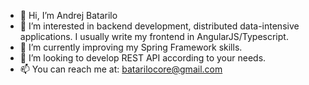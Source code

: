 - 👋 Hi, I’m Andrej Batarilo
- 👀 I’m interested in backend development, distributed data-intensive applications. I usually write my frontend in AngularJS/Typescript.
- 🌱 I’m currently improving my Spring Framework skills.
- 💞️ I’m looking to develop REST API according to your needs.
- 📫 You can reach me at: batarilocore@gmail.com
